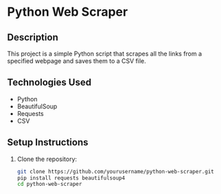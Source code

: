 # Python Web Scraper

## Description
This project is a simple Python script that scrapes all the links from a specified webpage and saves them to a CSV file.

## Technologies Used
- Python
- BeautifulSoup
- Requests
- CSV

## Setup Instructions
1. Clone the repository:
   ```bash
   git clone https://github.com/yourusername/python-web-scraper.git
   pip install requests beautifulsoup4
   cd python-web-scraper
